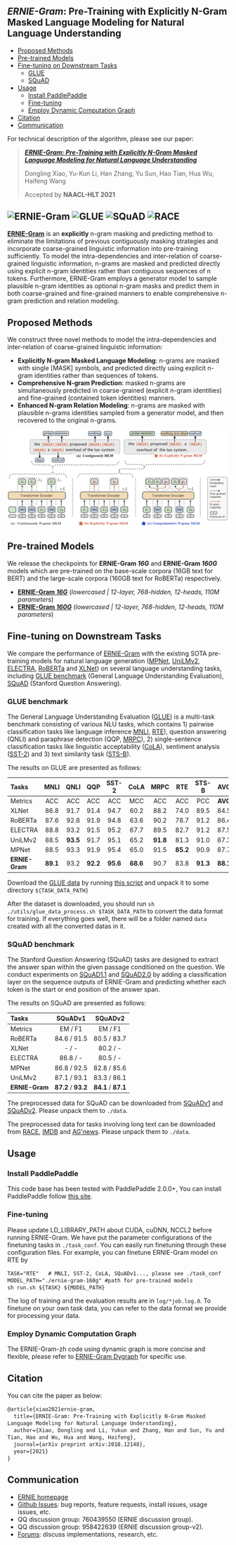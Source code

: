 ## _ERNIE-Gram_: Pre-Training with Explicitly N-Gram Masked Language Modeling for Natural Language Understanding

- [Proposed Methods](#proposed-methods)
- [Pre-trained Models](#pre-trained-models)
- [Fine-tuning on Downstream Tasks](#fine-tuning-on-downstream-tasks)
  * [GLUE](#glue-benchmark)
  * [SQuAD](#squad-benchmark)
- [Usage](#usage)
  * [Install PaddlePaddle](#install-paddlepaddle)
  * [Fine-tuning](#fine-tuning)
  * [Employ Dynamic Computation Graph](#employ-dynamic-computation-graph)
- [Citation](#citation)
- [Communication](#communication)

For technical description of the algorithm, please see our paper:
>[_**ERNIE-Gram: Pre-Training with Explicitly N-Gram Masked Language Modeling for Natural Language Understanding**_](https://www.aclweb.org/anthology/2021.naacl-main.136/)
>
>Dongling Xiao, Yu-Kun Li, Han Zhang, Yu Sun, Hao Tian, Hua Wu, Haifeng Wang
>
>Accepted by **NAACL-HLT 2021**

![ERNIE-Gram](https://img.shields.io/badge/Pretraining-Language%20Understanding-green) ![GLUE](https://img.shields.io/badge/GLUE-The%20General%20Language%20Understanding%20Evaluation-yellow) ![SQuAD](https://img.shields.io/badge/SQuAD-The%20Stanford%20Question%20Answering-blue) ![RACE](https://img.shields.io/badge/RACE-The%20ReAding%20Comprehension%20from%20Examinations-green) 
---
**[ERNIE-Gram](https://www.aclweb.org/anthology/2021.naacl-main.136/)** is an **explicitly** n-gram masking and predicting method to eliminate the limitations of previous contiguously masking strategies and incorporate coarse-grained linguistic information into pre-training sufficiently. To model the intra-dependencies and inter-relation of coarse-grained linguistic information, n-grams are masked and predicted directly using explicit n-gram identities rather than contiguous sequences of n tokens. Furthermore, ERNIE-Gram employs a generator model to sample plausible n-gram identities as optional n-gram masks and predict them in both coarse-grained and fine-grained manners to enable comprehensive n-gram prediction and relation modeling.

## Proposed Methods

We construct three novel methods to model the intra-dependencies and inter-relation of coarse-grained linguistic information:

- **Explicitly N-gram Masked Language Modeling**: n-grams are masked with single [MASK] symbols, and predicted directly using explicit n-gram identities rather than sequences of tokens.
- **Comprehensive N-gram Prediction**: masked n-grams are simultaneously predicted in coarse-grained (explicit n-gram identities) and fine-grained (contained token identities) manners.
- **Enhanced N-gram Relation Modeling**: n-grams are masked with plausible n-grams identities sampled from a generator model, and then recovered to the original n-grams.

![ernie-gram](.meta/ernie-gram.png)

## Pre-trained Models

We release the checkpoints for **ERNIE-Gram _16G_** and  **ERNIE-Gram _160G_** models which are pre-trained on the base-scale corpora (16GB text for BERT) and the large-scale corpora (160GB text for RoBERTa) respectively. 

- [**ERNIE-Gram _16G_**](https://ernie-github.cdn.bcebos.com/model-ernie-gram-en-16g.tar.gz) (_lowercased | 12-layer, 768-hidden, 12-heads, 110M parameters_)
- [**ERNIE-Gram _160G_**](https://ernie-github.cdn.bcebos.com/model-ernie-gram-en-160g.tar.gz) (_lowercased | 12-layer, 768-hidden, 12-heads, 110M parameters_)


## Fine-tuning on Downstream Tasks

We compare the performance of [ERNIE-Gram](https://www.aclweb.org/anthology/2021.naacl-main.136/) with the existing SOTA pre-training models for natural language generation ([MPNet](https://arxiv.org/abs/2004.09297), [UniLMv2](https://arxiv.org/abs/2002.12804), [ELECTRA](https://arxiv.org/abs/2003.10555), [RoBERTa](https://arxiv.org/abs/1907.11692) and [XLNet](https://arxiv.org/abs/1906.08237)) on several language understanding tasks, including [GLUE benchmark](https://openreview.net/pdf?id=rJ4km2R5t7) (General Language Understanding Evaluation), [SQuAD](https://arxiv.org/abs/1606.05250) (Stanford Question Answering). 


### GLUE benchmark
The General Language Understanding Evaluation ([GLUE](https://openreview.net/pdf?id=rJ4km2R5t7)) is a multi-task benchmark consisting of various NLU tasks, which contains 1) pairwise classification tasks like language inference [MNLI](https://www.aclweb.org/anthology/N18-1101), [RTE](http://dx.doi.org/10.1007/11736790_9)), question answering (QNLI) and paraphrase detection (QQP, [MRPC](https://www.aclweb.org/anthology/I05-5002)), 2) single-sentence classification tasks like linguistic acceptability ([CoLA](https://www.aclweb.org/anthology/Q19-1040)), sentiment
analysis ([SST-2](https://www.aclweb.org/anthology/D13-1170)) and 3) text similarity task ([STS-B](https://www.aclweb.org/anthology/S17-2001)).

The results on GLUE are presented as follows:

|Tasks| <strong>MNLI</strong> | <strong>QNLI</strong> | <strong>QQP</strong> | <strong>SST-2</strong> | <strong>CoLA</strong> | <strong>MRPC</strong> | <strong>RTE</strong> | <strong>STS-B</strong> | <strong>AVG</strong> |
| :--------| :------: | :------: | :------: | :------: | :------: | :------: | :------: | :------: | :------: |
|Metrics| ACC | ACC | ACC | ACC | MCC | ACC | ACC | PCC | <strong>AVG</strong> |
| XLNet     |86.8|91.7|91.4|94.7|60.2|88.2|74.0|89.5|84.5|
| RoBERTa   |87.6|92.8|91.9|94.8|63.6|90.2|78.7|91.2|86.4|
| ELECTRA   |88.8|93.2|91.5|95.2|67.7|89.5|82.7|91.2|87.5|
| UniLMv2   |88.5|**93.5**|91.7|95.1|65.2|**91.8**|81.3|91.0|87.3|
| MPNet     |88.5|93.3|91.9|95.4|65.0|91.5|**85.2**|90.9|87.7|
| **ERNIE-Gram** |**89.1**|93.2|**92.2**|**95.6**|**68.6**|90.7|83.8|**91.3**|**88.1**|

Download the [GLUE data](https://gluebenchmark.com/tasks) by running [this script](https://gist.github.com/W4ngatang/60c2bdb54d156a41194446737ce03e2e) and unpack it to some directory `${TASK_DATA_PATH}`

After the dataset is downloaded, you should run `sh ./utils/glue_data_process.sh $TASK_DATA_PATH` to convert the data format for training. If everything goes well, there will be a folder named `data`  created with all the converted datas in it.

### SQuAD benchmark
The Stanford Question Answering (SQuAD) tasks are designed to extract the answer span within the given passage conditioned on the question. We conduct experiments on [SQuAD1.1](https://www.aclweb.org/anthology/D16-1264) and [SQuAD2.0](https://www.aclweb.org/anthology/P18-2124) by adding a classification layer on the sequence outputs of ERNIE-Gram and predicting whether each token is the start or end position of the answer span. 

The results on SQuAD are presented as follows: 

| Tasks                                                | <strong>SQuADv1</strong> | <strong>SQuADv2</strong> | 
| :-------------------------------------------------------- | :----------------------------: | :----------------------: | 
| Metrics                                                | EM / F1 | EM / F1 | 
| RoBERTa    |84.6 / 91.5|80.5 / 83.7|
| XLNet    |- / - | 80.2 / -|
| ELECTRA    |86.8 / - | 80.5 / -|
| MPNet    |86.8 / 92.5 | 82.8 / 85.6|
| UniLMv2    |87.1 / 93.1 | 83.3 / 86.1|
| **ERNIE-Gram**    |**87.2** / **93.2** | **84.1** / **87.1**|

The preprocessed data for SQuAD can be downloaded from [SQuADv1](https://ernie-github.cdn.bcebos.com/data-SQuADv1.tar.gz) and [SQuADv2](https://ernie-github.cdn.bcebos.com/data-SQuADv2.tar.gz). Please unpack them to `./data`.

The preprocessed data for tasks involving long text can be downloaded from [RACE](https://ernie-github.cdn.bcebos.com/data-RACE.tar.gz), [IMDB](https://ernie-github.cdn.bcebos.com/data-IMDB.tar.gz) and [AG'news](https://ernie-github.cdn.bcebos.com/data-AG.tar.gz). Please unpack them to `./data`.

## Usage

### Install PaddlePaddle

This code base has been tested with PaddlePaddle 2.0.0+, You can install PaddlePaddle follow [this site](https://www.paddlepaddle.org.cn/install/quick). 

### Fine-tuning
Please update LD_LIBRARY_PATH about CUDA, cuDNN, NCCL2 before running ERNIE-Gram. We have put the parameter configurations of the finetuning tasks in `./task_conf`. You can easily run finetuning through these configuration files. For example, you can finetune ERNIE-Gram model on RTE by
```script
TASK="RTE"   # MNLI, SST-2, CoLA, SQuADv1..., please see ./task_conf
MODEL_PATH="./ernie-gram-160g" #path for pre-trained models
sh run.sh ${TASK} ${MODEL_PATH}
```
The log of training and the evaluation results are in `log/*job.log.0`. To finetune on your own task data, you can refer to the data format we provide for processing your data.



### Employ Dynamic Computation Graph

The ERNIE-Gram-zh code using dynamic graph is more concise and flexible, please refer to [ERNIE-Gram Dygraph](https://github.com/PaddlePaddle/ERNIE/tree/develop/ernie-gram) for specific use.

## Citation

You can cite the paper as below:

```
@article{xiao2021ernie-gram,
  title={ERNIE-Gram: Pre-Training with Explicitly N-Gram Masked Language Modeling for Natural Language Understanding},
  author={Xiao, Dongling and Li, Yukun and Zhang, Han and Sun, Yu and Tian, Hao and Wu, Hua and Wang, Haifeng},
  journal={arXiv preprint arXiv:2010.12148},
  year={2021}
}
```

## Communication

- [ERNIE homepage](https://wenxin.baidu.com/)
- [Github Issues](https://github.com/PaddlePaddle/ERNIE/issues): bug reports, feature requests, install issues, usage issues, etc.
- QQ discussion group: 760439550 (ERNIE discussion group).
- QQ discussion group: 958422639 (ERNIE discussion group-v2).
- [Forums](http://ai.baidu.com/forum/topic/list/168?pageNo=1): discuss implementations, research, etc.

